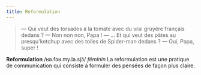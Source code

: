 ```yaml
---
title: Reformulation
---
```


> — Qui veut des torsades à la tomate avec du vrai gruyère français dedans ?
> — Non non non, Papa !
> — ... Et qui veut des pâtes au presqu'ketchup avec des toiles de Spider-man dedans ?
> — Oui, Papa, super !

**Reformulation** /ʁə.fɔʁ.my.la.sjɔ̃/ _féminin_
La reformulation est une pratique de communication qui consiste à formuler des pensées de façon plus claire.
